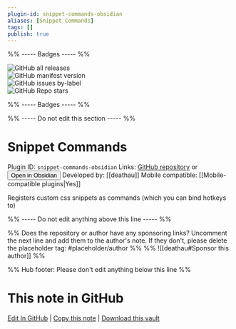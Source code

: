 ```yaml
---
plugin-id: snippet-commands-obsidian
aliases: [Snippet Commands]
tags: []
publish: true
---
```


%% ----- Badges ----- %%

![GitHub all releases](https://img.shields.io/github/downloads/deathau/snippet-commands-obsidian/total?color=573E7A&logo=github&style=for-the-badge)  
![GitHub manifest version](https://img.shields.io/github/manifest-json/v/deathau/snippet-commands-obsidian?color=573E7A&logo=github&style=for-the-badge)  
![GitHub issues by-label](https://img.shields.io/github/issues/deathau/snippet-commands-obsidian/help%20wanted?color=573E7A&logo=github&style=for-the-badge)  
![GitHub Repo stars](https://img.shields.io/github/stars/deathau/snippet-commands-obsidian?color=573E7A&logo=github&style=for-the-badge)

%% ----- Badges ----- %%

%% ----- Do not edit this section ----- %%

# Snippet Commands

Plugin ID: `snippet-commands-obsidian`
Links: [GitHub repository](https://github.com/deathau/snippet-commands-obsidian) or [<button id=HH>Open in Obsidian</button>](obsidian://show-plugin?id=snippet-commands-obsidian)
Developed by: [[deathau]]
Mobile compatible: [[Mobile-compatible plugins|Yes]]

Registers custom css snippets as commands (which you can bind hotkeys to)

%% ----- Do not edit anything above this line ----- %%

%% Does the repository or author have any sponsoring links? Uncomment the next line and add them to the author's note. If they don't, please delete the placeholder tag: #placeholder/author %%
%% ![[deathau#Sponsor this author]] %%

%% Hub footer: Please don't edit anything below this line %%

# This note in GitHub

<span class="git-footer">[Edit In GitHub](https://github.dev/obsidian-community/obsidian-hub/blob/main/02%20-%20Community%20Expansions/02.05%20All%20Community%20Expansions/Plugins/snippet-commands-obsidian.md "git-hub-edit-note") | [Copy this note](https://raw.githubusercontent.com/obsidian-community/obsidian-hub/main/02%20-%20Community%20Expansions/02.05%20All%20Community%20Expansions/Plugins/snippet-commands-obsidian.md "git-hub-copy-note") | [Download this vault](https://github.com/obsidian-community/obsidian-hub/archive/refs/heads/main.zip "git-hub-download-vault") </span>
